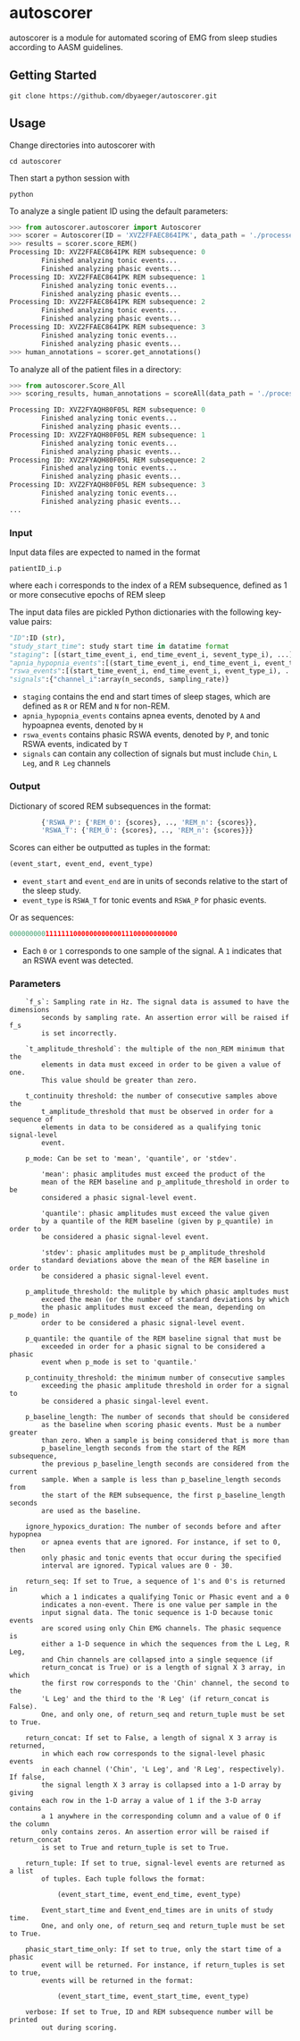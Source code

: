 # autoscorer
autoscorer is a module for automated scoring of EMG from sleep studies according to AASM guidelines.

## Getting Started

`git clone https://github.com/dbyaeger/autoscorer.git`

## Usage

Change directories into autoscorer with

`cd autoscorer`

Then start a python session with

`python`

To analyze a single patient ID using the default parameters:

```python
>>> from autoscorer.autoscorer import Autoscorer
>>> scorer = Autoscorer(ID = 'XVZ2FFAEC864IPK', data_path = './processed_data/processed')
>>> results = scorer.score_REM()
Processing ID: XVZ2FFAEC864IPK REM subsequence: 0
        Finished analyzing tonic events...
        Finished analyzing phasic events...
Processing ID: XVZ2FFAEC864IPK REM subsequence: 1
        Finished analyzing tonic events...
        Finished analyzing phasic events...
Processing ID: XVZ2FFAEC864IPK REM subsequence: 2
        Finished analyzing tonic events...
        Finished analyzing phasic events...
Processing ID: XVZ2FFAEC864IPK REM subsequence: 3
        Finished analyzing tonic events...
        Finished analyzing phasic events...
>>> human_annotations = scorer.get_annotations()
```

To analyze all of the patient files in a directory:

```python
>>> from autoscorer.Score_All
>>> scoring_results, human_annotations = scoreAll(data_path = './processed_data/processed')

Processing ID: XVZ2FYAQH80F05L REM subsequence: 0
        Finished analyzing tonic events...
        Finished analyzing phasic events...
Processing ID: XVZ2FYAQH80F05L REM subsequence: 1
        Finished analyzing tonic events...
        Finished analyzing phasic events...
Processing ID: XVZ2FYAQH80F05L REM subsequence: 2
        Finished analyzing tonic events...
        Finished analyzing phasic events...
Processing ID: XVZ2FYAQH80F05L REM subsequence: 3
        Finished analyzing tonic events...
        Finished analyzing phasic events...
...
```

### Input

Input data files are expected to named in the format

`patientID_i.p`

where each i corresponds to the index of a REM subsequence, defined as 1 or more consecutive epochs of REM sleep

The input data files are pickled Python dictionaries with the following key-value pairs:

```python
"ID":ID (str),
"study_start_time": study start time in datatime format
"staging": [(start_time_event_i, end_time_event_i, sevent_type_i), ...] (float, float, str)
"apnia_hypopnia_events":[(start_time_event_i, end_time_event_i, event_type_i), ] (float, float, str)
"rswa_events":[(start_time_event_i, end_time_event_i, event_type_i), ...] (float, float, str)
"signals":{"channel_i":array(n_seconds, sampling_rate)}
```

* `staging` contains the end and start times of sleep stages, which are defined as `R` or REM and 
`N` for non-REM. 
* `apnia_hypopnia_events` contains apnea events, denoted by `A` and hypoapnea events, denoted by `H`
* `rswa_events` contains phasic RSWA events, denoted by `P`, and tonic RSWA events, indicated by `T`
* `signals` can contain any collection of signals but must include `Chin`, `L Leg`, and `R Leg` channels

### Output

Dictionary of scored REM subsequences in the format:
```python
        {'RSWA_P': {'REM_0': {scores}, .., 'REM_n': {scores}},
        'RSWA_T': {'REM_0': {scores}, .., 'REM_n': {scores}}}
```

Scores can either be outputted as tuples in the format:
```python
(event_start, event_end, event_type)
```
* `event_start` and `event_end` are in units of seconds relative to the start of the sleep study.  
* `event_type` is `RSWA_T` for tonic events and `RSWA_P` for phasic events.

Or as sequences:

```python
000000000111111100000000000011100000000000
```

* Each `0` or `1` corresponds to one sample of the signal. A `1` indicates that an RSWA event was detected.

### Parameters

        `f_s`: Sampling rate in Hz. The signal data is assumed to have the dimensions
            seconds by sampling rate. An assertion error will be raised if f_s
            is set incorrectly.

        `t_amplitude_threshold`: the multiple of the non_REM minimum that the
            elements in data must exceed in order to be given a value of one.
            This value should be greater than zero.

        t_continuity threshold: the number of consecutive samples above the
            t_amplitude_threshold that must be observed in order for a sequence of
            elements in data to be considered as a qualifying tonic signal-level
            event.

        p_mode: Can be set to 'mean', 'quantile', or 'stdev'.

            'mean': phasic amplitudes must exceed the product of the
            mean of the REM baseline and p_amplitude_threshold in order to be
            considered a phasic signal-level event.

            'quantile': phasic amplitudes must exceed the value given
            by a quantile of the REM baseline (given by p_quantile) in order to
            be considered a phasic signal-level event.

            'stdev': phasic amplitudes must be p_amplitude_threshold
            standard deviations above the mean of the REM baseline in order to
            be considered a phasic signal-level event.

        p_amplitude_threshold: the mulitple by which phasic ampltudes must
            exceed the mean (or the number of standard deviations by which
            the phasic amplitudes must exceed the mean, depending on p_mode) in
            order to be considered a phasic signal-level event.

        p_quantile: the quantile of the REM baseline signal that must be
            exceeded in order for a phasic signal to be considered a phasic
            event when p_mode is set to 'quantile.'

        p_continuity_threshold: the minimum number of consecutive samples
            exceeding the phasic amplitude threshold in order for a signal to
            be considered a phasic singal-level event.

        p_baseline_length: The number of seconds that should be considered
            as the baseline when scoring phasic events. Must be a number greater
            than zero. When a sample is being considered that is more than
            p_baseline_length seconds from the start of the REM subsequence,
            the previous p_baseline_length seconds are considered from the current
            sample. When a sample is less than p_baseline_length seconds from
            the start of the REM subsequence, the first p_baseline_length seconds
            are used as the baseline.

        ignore_hypoxics_duration: The number of seconds before and after hypopnea
            or apnea events that are ignored. For instance, if set to 0, then
            only phasic and tonic events that occur during the specified
            interval are ignored. Typical values are 0 - 30.

        return_seq: If set to True, a sequence of 1's and 0's is returned in
            which a 1 indicates a qualifying Tonic or Phasic event and a 0
            indicates a non-event. There is one value per sample in the
            input signal data. The tonic sequence is 1-D because tonic events
            are scored using only Chin EMG channels. The phasic sequence is
            either a 1-D sequence in which the sequences from the L Leg, R Leg,
            and Chin channels are collapsed into a single sequence (if
            return_concat is True) or is a length of signal X 3 array, in which
            the first row corresponds to the 'Chin' channel, the second to the
            'L Leg' and the third to the 'R Leg' (if return_concat is False).
            One, and only one, of return_seq and return_tuple must be set to True.

        return_concat: If set to False, a length of signal X 3 array is returned,
            in which each row corresponds to the signal-level phasic events
            in each channel ('Chin', 'L Leg', and 'R Leg', respectively). If false,
            the signal length X 3 array is collapsed into a 1-D array by giving
            each row in the 1-D array a value of 1 if the 3-D array contains
            a 1 anywhere in the corresponding column and a value of 0 if the column
            only contains zeros. An assertion error will be raised if return_concat
            is set to True and return_tuple is set to True.

        return_tuple: If set to true, signal-level events are returned as a list
            of tuples. Each tuple follows the format:

                (event_start_time, event_end_time, event_type)

            Event_start_time and Event_end_times are in units of study time.
            One, and only one, of return_seq and return_tuple must be set to True.
        
        phasic_start_time_only: If set to true, only the start time of a phasic
            event will be returned. For instance, if return_tuples is set to true,
            events will be returned in the format:
                
                (event_start_time, event_start_time, event_type)

        verbose: If set to True, ID and REM subsequence number will be printed
            out during scoring.
